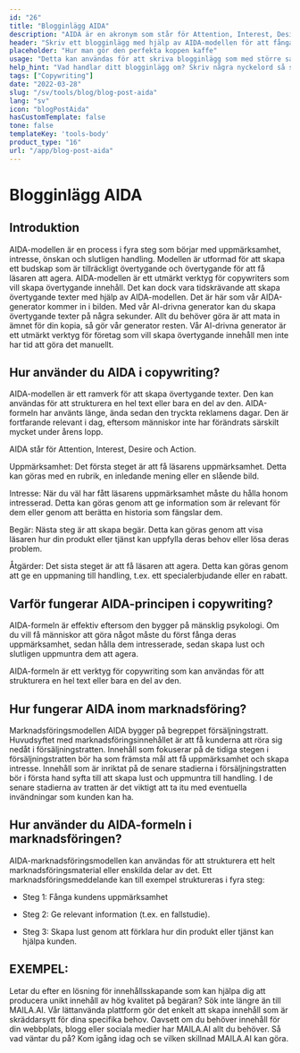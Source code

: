 ```yaml
---
id: "26"
title: "Blogginlägg AIDA"
description: "AIDA är en akronym som står för Attention, Interest, Desire och Action. Det är en modell som ofta används inom marknadsföring och reklam för att skapa effektiva och effektfulla texter. AIDA-modellen kan användas för att skriva blogginlägg som med större sannolikhet fångar läsarnas uppmärksamhet och uppmuntrar dem att vidta åtgärder."
header: "Skriv ett blogginlägg med hjälp av AIDA-modellen för att fånga uppmärksamhet och uppmuntra till handling."
placeholder: "Hur man gör den perfekta koppen kaffe"
usage: "Detta kan användas för att skriva blogginlägg som med större sannolikhet får uppmärksamhet och uppmuntrar läsarna att vidta åtgärder."
help_hint: "Vad handlar ditt blogginlägg om? Skriv några nyckelord så skapar vi ett blogginlägg med hjälp av AIDA-modellen."
tags: ["Copywriting"]
date: "2022-03-28"
slug: "/sv/tools/blog/blog-post-aida"
lang: "sv"
icon: "blogPostAida"
hasCustomTemplate: false
tone: false
templateKey: 'tools-body'
product_type: "16"
url: "/app/blog-post-aida"
---
```


# Blogginlägg AIDA

## Introduktion

AIDA-modellen är en process i fyra steg som börjar med uppmärksamhet, intresse, önskan och slutligen handling. Modellen är utformad för att skapa ett budskap som är tillräckligt övertygande och övertygande för att få läsaren att agera. AIDA-modellen är ett utmärkt verktyg för copywriters som vill skapa övertygande innehåll. Det kan dock vara tidskrävande att skapa övertygande texter med hjälp av AIDA-modellen. Det är här som vår AIDA-generator kommer in i bilden. Med vår AI-drivna generator kan du skapa övertygande texter på några sekunder. Allt du behöver göra är att mata in ämnet för din kopia, så gör vår generator resten. Vår AI-drivna generator är ett utmärkt verktyg för företag som vill skapa övertygande innehåll men inte har tid att göra det manuellt.

## Hur använder du AIDA i copywriting?

AIDA-modellen är ett ramverk för att skapa övertygande texter. Den kan användas för att strukturera en hel text eller bara en del av den. AIDA-formeln har använts länge, ända sedan den tryckta reklamens dagar. Den är fortfarande relevant i dag, eftersom människor inte har förändrats särskilt mycket under årens lopp.

AIDA står för Attention, Interest, Desire och Action.

Uppmärksamhet: Det första steget är att få läsarens uppmärksamhet. Detta kan göras med en rubrik, en inledande mening eller en slående bild.

Intresse: När du väl har fått läsarens uppmärksamhet måste du hålla honom intresserad. Detta kan göras genom att ge information som är relevant för dem eller genom att berätta en historia som fängslar dem.

Begär: Nästa steg är att skapa begär. Detta kan göras genom att visa läsaren hur din produkt eller tjänst kan uppfylla deras behov eller lösa deras problem.

Åtgärder: Det sista steget är att få läsaren att agera. Detta kan göras genom att ge en uppmaning till handling, t.ex. ett specialerbjudande eller en rabatt.

## Varför fungerar AIDA-principen i copywriting?

AIDA-formeln är effektiv eftersom den bygger på mänsklig psykologi. Om du vill få människor att göra något måste du först fånga deras uppmärksamhet, sedan hålla dem intresserade, sedan skapa lust och slutligen uppmuntra dem att agera.

AIDA-formeln är ett verktyg för copywriting som kan användas för att strukturera en hel text eller bara en del av den.

## Hur fungerar AIDA inom marknadsföring?

Marknadsföringsmodellen AIDA bygger på begreppet försäljningstratt. Huvudsyftet med marknadsföringsinnehållet är att få kunderna att röra sig nedåt i försäljningstratten. Innehåll som fokuserar på de tidiga stegen i försäljningstratten bör ha som främsta mål att få uppmärksamhet och skapa intresse. Innehåll som är inriktat på de senare stadierna i försäljningstratten bör i första hand syfta till att skapa lust och uppmuntra till handling. I de senare stadierna av tratten är det viktigt att ta itu med eventuella invändningar som kunden kan ha.

## Hur använder du AIDA-formeln i marknadsföringen?

AIDA-marknadsföringsmodellen kan användas för att strukturera ett helt marknadsföringsmaterial eller enskilda delar av det. Ett marknadsföringsmeddelande kan till exempel struktureras i fyra steg:

- Steg 1: Fånga kundens uppmärksamhet

- Steg 2: Ge relevant information (t.ex. en fallstudie).

- Steg 3: Skapa lust genom att förklara hur din produkt eller tjänst kan hjälpa kunden.

## EXEMPEL:

Letar du efter en lösning för innehållsskapande som kan hjälpa dig att producera unikt innehåll av hög kvalitet på begäran? Sök inte längre än till MAILA.AI. Vår lättanvända plattform gör det enkelt att skapa innehåll som är skräddarsytt för dina specifika behov. Oavsett om du behöver innehåll för din webbplats, blogg eller sociala medier har MAILA.AI allt du behöver. Så vad väntar du på? Kom igång idag och se vilken skillnad MAILA.AI kan göra.
